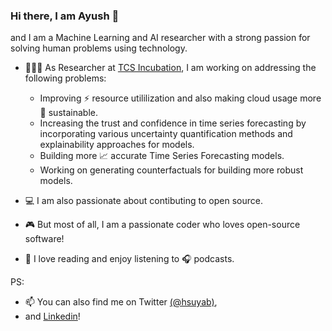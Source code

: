 ### Hi there, I am Ayush 👋

and I am a Machine Learning and AI researcher with a strong passion for solving human problems using technology.
 
- 👨🏻‍💻 As Researcher at [TCS Incubation](https://www.tcs.com/tcs-incubation), I am working on addressing the following problems:
  - Improving ⚡️ resource utililization and also making cloud usage more 🌱 sustainable.
  - Increasing the trust and confidence in time series forecasting by incorporating various uncertainty quantification methods
    and explainability approaches for models.
  - Building more 📈 accurate Time Series Forecasting models. 
  - Working on generating counterfactuals for building more robust models.
  
- 💻 I am also passionate about contibuting to open source.
- 🎮 But most of all, I am a passionate coder who loves open-source software! 
- 📖 I love reading and enjoy listening to 🎧 podcasts.


<!--
If you are interested in more details, check out [my website]()!  
-->
PS: 
- 📫 You can also find me on Twitter [(@hsuyab)](https://twitter.com/hsuyab),  
- and [Linkedin](https://www.linkedin.com/in/ayushbihani/)!

<!-- 
### Papers
* Paper 1
* Paper 2


### Conference Posters
* Poster 1, [Text](link)
* Poster 2, [Text](link)


### Teaching
Add some text here

### Outside of work,
* Other Links
  * [Twitter](https://www.twitter.com/hsuyab)
  * [Linkedin](https://linkedin.com/in/ayushbihani)
 -->
